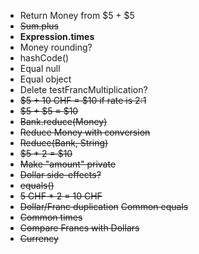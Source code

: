 - Return Money from $5 + $5
- ~~Sum.plus~~
- **Expression.times**
- Money rounding?
- hashCode() 
- Equal null
- Equal object
- Delete testFrancMultiplication?
- ~~$5 + 10 CHF = $10 if rate is 2:1~~
- ~~$5 + $5 = $10~~
- ~~Bank.reduce(Money)~~
- ~~Reduce Money with conversion~~
- ~~Reduce(Bank, String)~~
- ~~$5 * 2 = $10~~
- ~~Make "amount" private~~
- ~~Dollar side-effects?~~
- ~~equals()~~
- ~~5 CHF * 2 = 10 CHF~~
- ~~Dollar/Franc duplication~~
  ~~Common equals~~
- ~~Common times~~
- ~~Compare Francs with Dollars~~
- ~~Currency~~
